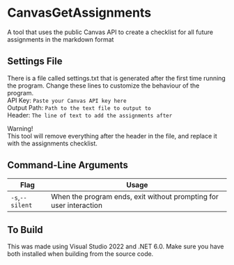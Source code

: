 # CanvasGetAssignments
A tool that uses the public Canvas API to create a checklist for all future assignments in the markdown format

## Settings File

There is a file called settings.txt that is generated after the first time running the program. Change these lines to customize the behaviour of the program.  
API Key: `Paste your Canvas API key here`  
Output Path: `Path to the text file to output to`  
Header: `The line of text to add the assignments after`  

Warning!  
This tool will remove everything after the header in the file, and replace it with the assignments checklist.

## Command-Line Arguments

| Flag | Usage |
| ---- | ----- |
| `-s`,`--silent` | When the program ends, exit without prompting for user interaction |


## To Build

This was made using Visual Studio 2022 and .NET 6.0. 
Make sure you have both installed when building from the source code.
